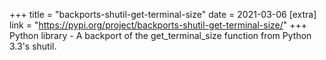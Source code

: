 +++
title = "backports-shutil-get-terminal-size"
date = 2021-03-06
[extra]
link = "https://pypi.org/project/backports-shutil-get-terminal-size/"
+++
Python library - A backport of the get_terminal_size function from Python 3.3's shutil.

